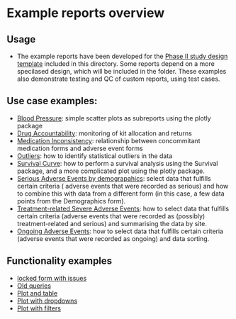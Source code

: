 # Example reports overview

## Usage
- The example reports have been developed for the [Phase II study design template](StudyDesign_VIEDOC-PHASE-II-TEMPLATE_2.0.xml) included in this directory. Some reports depend on a more specilased design, which will be included in the folder. These examples also demonstrate testing and QC of custom reports, using test cases.

## Use case examples:
- [Blood Pressure](./blood-pressure/bloodPressurePlot.R): simple scatter plots as subreports using the plotly package
- [Drug Accountability](./drug-accountability/drugAccountability.R): monitoring of kit allocation and returns
- [Medication Inconsistency](./medication-inconsistency/medicationInconsistency.R): relationship between concommitant medication forms and adverse event forms
- [Outliers](./outliers/outliers.R): how to identify statistical outliers in the data
- [Survival Curve](./survival-curve/survivalCurvePlotKaplanMeier.R): how to perform a survival analysis using the Survival package, and a more complicated plot using the plotly package.
- [Serious Adverse Events by demograpahics](./demographics-SAEs/saeDemographics.R): select data that fulfills certain criteria ( adverse events that were recorded as serious) and how to combine this with data from a different form (in this case, a few data points from the Demographics form).
- [Treatment-related Severe Adverse Events](./treatment-related-SAEs/treatmentRelatedSAEs.R): how to select data that fulfills certain criteria (adverse events that were recorded as (possibly) treatment-related and serious) and summarising the data by site.
- [Ongoing Adverse Events](./ongoing-AEs/ongoingAEs.R): how to select data that fulfills certain criteria (adverse events that were recorded as ongoing) and data sorting.

## Functionality examples
- [locked form with issues](./functionality-examples/locked_forms_with_issues.R)
- [Old queries](./functionality-examples/Old_Query_Aging_Standard_Report.R)
- [Plot and table](./functionality-examples/Plot_and_table.R)
- [Plot with dropdowns](./functionality-examples/Plot_with_dropdown.R)
- [Plot with filters](./functionality-examples/plotly_filter_buttons.R)

